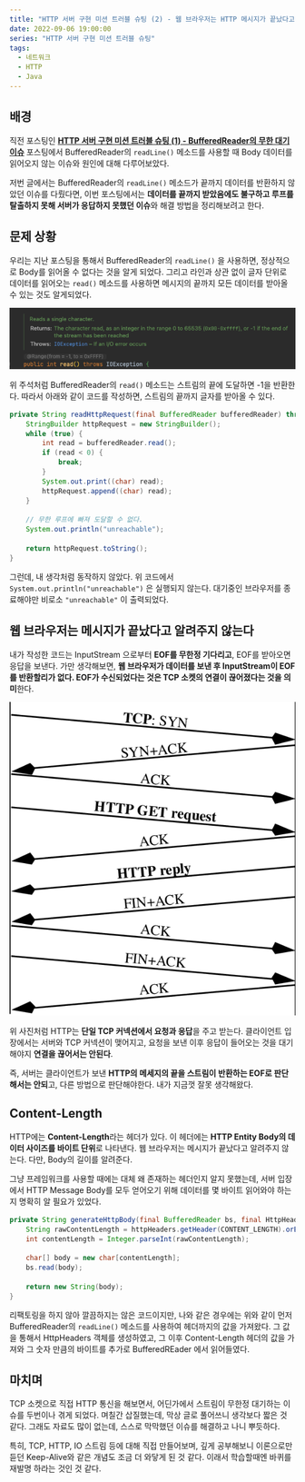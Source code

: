 ```yaml
---
title: "HTTP 서버 구현 미션 트러블 슈팅 (2) - 웹 브라우저는 HTTP 메시지가 끝났다고 알려주지 않는다"
date: 2022-09-06 19:00:00
series: "HTTP 서버 구현 미션 트러블 슈팅"
tags:
  - 네트워크
  - HTTP
  - Java
---
```


## 배경

직전 포스팅인 **[HTTP 서버 구현 미션 트러블 슈팅 (1) - BufferedReader의 무한 대기 이슈](https://hudi.blog/woowacourse-level4-tcp-troubleshooting/)** 포스팅에서 BufferedReader의 `readLine()` 메소드를 사용할 때 Body 데이터를 읽어오지 않는 이슈와 원인에 대해 다루어보았다.

저번 글에서는 BufferedReader의 `readLine()` 메소드가 끝까지 데이터를 반환하지 않았던 이슈를 다뤘다면, 이번 포스팅에서는 **데이터를 끝까지 받았음에도 불구하고 루프를 탈출하지 못해 서버가 응답하지 못했던 이슈**와 해결 방법을 정리해보려고 한다.

## 문제 상황

우리는 지난 포스팅을 통해서 BufferedReader의 `readLine()` 을 사용하면, 정상적으로 Body를 읽어올 수 없다는 것을 알게 되었다. 그리고 라인과 상관 없이 글자 단위로 데이터를 읽어오는 `read()` 메소드를 사용하면 메시지의 끝까지 모든 데이터를 받아올 수 있는 것도 알게되었다.

![](./read.png)

위 주석처럼 BufferedReader의 `read()` 메소드는 스트림의 끝에 도달하면 -1을 반환한다. 따라서 아래와 같이 코드를 작성하면, 스트림의 끝까지 글자를 받아올 수 있다.

```java
private String readHttpRequest(final BufferedReader bufferedReader) throws IOException {
    StringBuilder httpRequest = new StringBuilder();
    while (true) {
        int read = bufferedReader.read();
        if (read < 0) {
            break;
        }
        System.out.print((char) read);
        httpRequest.append((char) read);
    }

    // 무한 루프에 빠져 도달할 수 없다.
    System.out.println("unreachable");

    return httpRequest.toString();
}
```

그런데, 내 생각처럼 동작하지 않았다. 위 코드에서 `System.out.println("unreachable")` 은 실행되지 않는다. 대기중인 브라우저를 종료해야만 비로소 `"unreachable"` 이 출력되었다.

## 웹 브라우저는 메시지가 끝났다고 알려주지 않는다

내가 작성한 코드는 InputStream 으로부터 **EOF를 무한정 기다리고**, EOF를 받아오면 응답을 보낸다. 가만 생각해보면, **웹 브라우저가 데이터를 보낸 후 InputStream이 EOF를 반환할리가 없다. EOF가 수신되었다는 것은 TCP 소켓의 연결이 끊어졌다는 것을 의미**한다.

![HTTP request and reply over TCP](./http-request-and-reply-over-tcp.png)

위 사진처럼 HTTP는 **단일 TCP 커넥션에서 요청과 응답**을 주고 받는다. 클라이언트 입장에서는 서버와 TCP 커넥션이 맺어지고, 요청을 보낸 이후 응답이 들어오는 것을 대기해야지 **연결을 끊어서는 안된다**.

즉, 서버는 클라이언트가 보낸 **HTTP의 메세지의 끝을 스트림이 반환하는 EOF로 판단해서는 안되**고, 다른 방법으로 판단해야한다. 내가 지금껏 잘못 생각해왔다.

## Content-Length

HTTP에는 **Content-Length**라는 헤더가 있다. 이 헤더에는 **HTTP Entity Body의 데이터 사이즈를 바이트 단위**로 나타낸다. 웹 브라우저는 메시지가 끝났다고 알려주지 않는다. 다만, Body의 길이를 알려준다.

그냥 프레임워크를 사용할 때에는 대체 왜 존재하는 헤더인지 알지 못했는데, 서버 입장에서 HTTP Message Body를 모두 얻어오기 위해 데이터를 몇 바이트 읽어와야 하는지 명확히 알 필요가 있었다.

```java
private String generateHttpBody(final BufferedReader bs, final HttpHeaders httpHeaders) throws IOException {
    String rawContentLength = httpHeaders.getHeader(CONTENT_LENGTH).orElse("0");
    int contentLength = Integer.parseInt(rawContentLength);

    char[] body = new char[contentLength];
    bs.read(body);

    return new String(body);
}
```

리팩토링을 하지 않아 깔끔하지는 않은 코드이지만, 나와 같은 경우에는 위와 같이 먼저 BufferedReader의 `readLine()` 메소드를 사용하여 헤더까지의 값을 가져왔다. 그 값을 통해서 HttpHeaders 객체를 생성하였고, 그 이후 Content-Length 헤더의 값을 가져와 그 숫자 만큼의 바이트를 추가로 BufferedREader 에서 읽어들였다.

## 마치며

TCP 소켓으로 직접 HTTP 통신을 해보면서, 어딘가에서 스트림이 무한정 대기하는 이슈를 두번이나 겪게 되었다. 며칠간 삽질했는데, 막상 글로 풀어쓰니 생각보다 짧은 것 같다. 그래도 자료도 많이 없는데, 스스로 막막했던 이슈를 해결하고 나니 뿌듯하다.

특히, TCP, HTTP, IO 스트림 등에 대해 직접 만들어보며, 깊게 공부해보니 이론으로만 듣던 Keep-Alive와 같은 개념도 조금 더 와닿게 된 것 같다. 이래서 학습할때엔 바퀴를 재발명 하라는 것인 것 같다.
